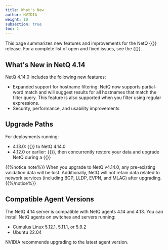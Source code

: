```yaml
---
title: What's New
author: NVIDIA
weight: 10
subsection: true
toc: 1
---
```


This page summarizes new features and improvements for the NetQ {{<version>}} release. For a complete list of open and fixed issues, see the {{<link title="NVIDIA NetQ 4.14 Release Notes" text="release notes">}}.

## What's New in NetQ 4.14

NetQ 4.14.0 includes the following new features:

- Expanded support for hostname filtering: NetQ now supports partial-word match and will suggest results for all hostnames that match the filter query. This feature is also supported when you filter using regular expressions.
- Security, performance, and usability improvements

<!-- You can now name a threshold-crossing rule {{<link title="add/#netq-add-tca" text="using the command line">}}. Miriam to confirm-->

## Upgrade Paths

For deployments running:

- 4.13.0: {{<link title="Upgrade NetQ Virtual Machines" text="upgrade directly">}} to NetQ 4.14.0
- 4.12.0 or earlier: {{<link title="Back Up and Restore NetQ" text="back up your NetQ data">}}, then concurrently restore your data and upgrade NetQ during a {{<link title="Install the NetQ System" text="new NetQ 4.14 installation">}}


{{%notice note%}}
When you upgrade to NetQ v4.14.0, any pre-existing validation data will be lost. Additionally, NetQ will not retain data related to network services (including BGP, LLDP, EVPN, and MLAG) after upgrading.
{{%/notice%}}

## Compatible Agent Versions

The NetQ 4.14 server is compatible with NetQ agents 4.14 and 4.13. You can install NetQ agents on switches and servers running:

- Cumulus Linux 5.12.1, 5.11.1, or 5.9.2
- Ubuntu 22.04

NVIDIA recommends upgrading to the latest agent version.